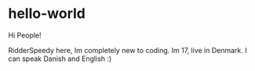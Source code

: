 # hello-world

Hi People!

RidderSpeedy here, Im completely new to coding. Im 17, live in Denmark.
I can speak Danish and English :)
